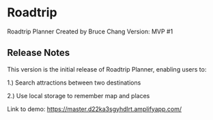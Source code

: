 # Roadtrip

Roadtrip Planner
Created by Bruce Chang
Version: MVP #1

<h2>Release Notes</h2>
This version is the initial release of Roadtrip Planner, enabling users to:

1.) Search attractions between two destinations

2.) Use local storage to remember map and places

Link to demo: https://master.d22ka3sgyhdlrt.amplifyapp.com/
